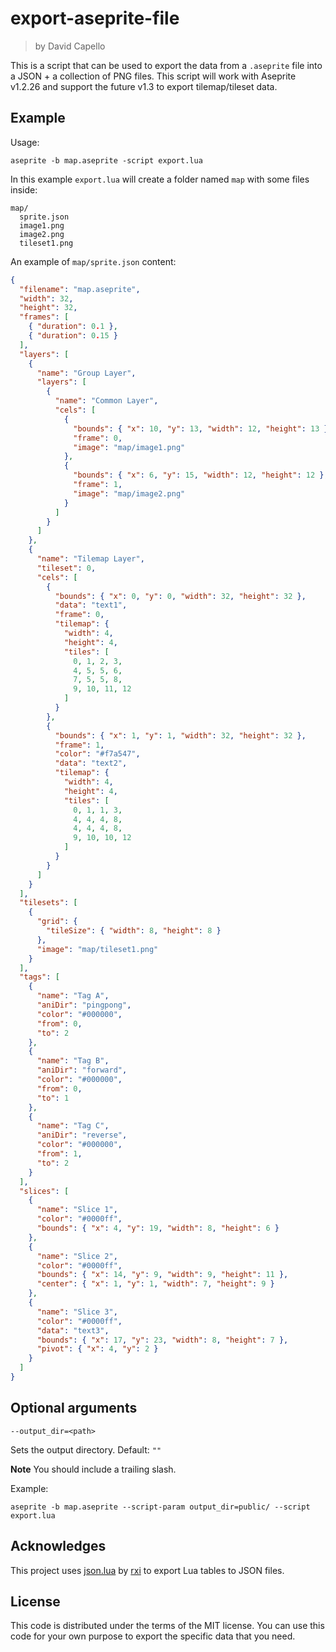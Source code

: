 # export-aseprite-file

> by David Capello

This is a script that can be used to export the data from a
`.aseprite` file into a JSON + a collection of PNG files.  This script
will work with Aseprite v1.2.26 and support the future v1.3 to export
tilemap/tileset data.

## Example

Usage:

    aseprite -b map.aseprite -script export.lua

In this example `export.lua` will create a folder named `map` with
some files inside:

```
map/
  sprite.json
  image1.png
  image2.png
  tileset1.png
```

An example of `map/sprite.json` content:

```json
{
  "filename": "map.aseprite",
  "width": 32,
  "height": 32,
  "frames": [
    { "duration": 0.1 },
    { "duration": 0.15 }
  ],
  "layers": [
    {
      "name": "Group Layer",
      "layers": [
        {
          "name": "Common Layer",
          "cels": [
            {
              "bounds": { "x": 10, "y": 13, "width": 12, "height": 13 },
              "frame": 0,
              "image": "map/image1.png"
            },
            {
              "bounds": { "x": 6, "y": 15, "width": 12, "height": 12 },
              "frame": 1,
              "image": "map/image2.png"
            }
          ]
        }
      ]
    },
    {
      "name": "Tilemap Layer",
      "tileset": 0,
      "cels": [
        {
          "bounds": { "x": 0, "y": 0, "width": 32, "height": 32 },
          "data": "text1",
          "frame": 0,
          "tilemap": {
            "width": 4,
            "height": 4,
            "tiles": [
              0, 1, 2, 3,
              4, 5, 5, 6,
              7, 5, 5, 8,
              9, 10, 11, 12
            ]
          }
        },
        {
          "bounds": { "x": 1, "y": 1, "width": 32, "height": 32 },
          "frame": 1,
          "color": "#f7a547",
          "data": "text2",
          "tilemap": {
            "width": 4,
            "height": 4,
            "tiles": [
              0, 1, 1, 3,
              4, 4, 4, 8,
              4, 4, 4, 8,
              9, 10, 10, 12
            ]
          }
        }
      ]
    }
  ],
  "tilesets": [
    {
      "grid": {
        "tileSize": { "width": 8, "height": 8 }
      },
      "image": "map/tileset1.png"
    }
  ],
  "tags": [
    {
      "name": "Tag A",
      "aniDir": "pingpong",
      "color": "#000000",
      "from": 0,
      "to": 2
    },
    {
      "name": "Tag B",
      "aniDir": "forward",
      "color": "#000000",
      "from": 0,
      "to": 1
    },
    {
      "name": "Tag C",
      "aniDir": "reverse",
      "color": "#000000",
      "from": 1,
      "to": 2
    }
  ],
  "slices": [
    {
      "name": "Slice 1",
      "color": "#0000ff",
      "bounds": { "x": 4, "y": 19, "width": 8, "height": 6 }
    },
    {
      "name": "Slice 2",
      "color": "#0000ff",
      "bounds": { "x": 14, "y": 9, "width": 9, "height": 11 },
      "center": { "x": 1, "y": 1, "width": 7, "height": 9 }
    },
    {
      "name": "Slice 3",
      "color": "#0000ff",
      "data": "text3",
      "bounds": { "x": 17, "y": 23, "width": 8, "height": 7 },
      "pivot": { "x": 4, "y": 2 }
    }
  ]
}
```

## Optional arguments

```
--output_dir=<path>
```

Sets the output directory. Default: `""`

**Note** You should include a trailing slash.

Example: 
```
aseprite -b map.aseprite --script-param output_dir=public/ --script export.lua 
```


## Acknowledges

This project uses [json.lua](https://github.com/rxi/json.lua) by
[rxi](https://github.com/rxi) to export Lua tables to JSON files.

## License

This code is distributed under the terms of the MIT license. You can
use this code for your own purpose to export the specific data that
you need.
